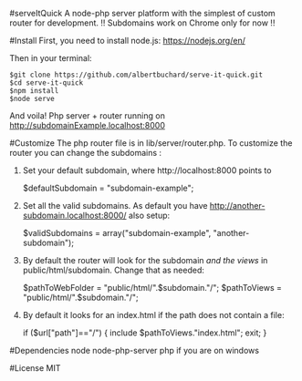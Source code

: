 #serveItQuick
A node-php server platform with the simplest of custom router for development.
!! Subdomains work on Chrome only for now !!

#Install
First, you need to install node.js: https://nodejs.org/en/

Then in your terminal:

    $git clone https://github.com/albertbuchard/serve-it-quick.git
    $cd serve-it-quick
    $npm install
    $node serve

And voila!
Php server + router running on http://subdomainExample.localhost:8000

#Customize
The php router file is in lib/server/router.php. To customize the router you can change the subdomains :

1) Set your default subdomain, where http://localhost:8000 points to

    $defaultSubdomain = "subdomain-example";

2) Set all the valid subdomains. As default you have http://another-subdomain.localhost:8000/ also setup:

    $validSubdomains = array("subdomain-example",
      "another-subdomain");


3) By default the router will look for the subdomain _and the views_ in public/html/subdomain. Change that as needed:

    $pathToWebFolder = "public/html/".$subdomain."/"; 
    $pathToViews = "public/html/".$subdomain."/";

4) By default it looks for an index.html if the path does not contain a file:

    if ($url["path"]=="/") {
      include $pathToViews."index.html";
      exit;
    } 

#Dependencies
node
node-php-server
php if you are on windows

#License
MIT